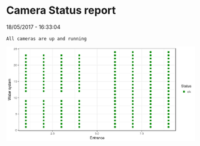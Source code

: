 Camera Status report
================
18/05/2017 - 16:33:04

    All cameras are up and running

![](camreport_files/figure-markdown_github/unnamed-chunk-2-1.png)
